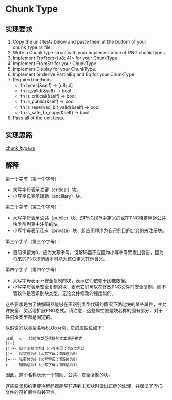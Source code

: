 # Chunk Type

## 实现要求

1. Copy the unit tests below and paste them at the bottom of your chunk_type.rs file.
2. Write a ChunkType struct with your implementation of PNG chunk types.
3. Implement TryFrom<[u8; 4]> for your ChunkType.
4. Implement FromStr for your ChunkType.
5. Implement Display for your ChunkType.
6. Implement or derive PartialEq and Eq for your ChunkType
7. Required methods:
    - fn bytes(&self) -> [u8; 4]
    - fn is_valid(&self) -> bool
    - fn is_critical(&self) -> bool
    - fn is_public(&self) -> bool
    - fn is_reserved_bit_valid(&self) -> bool
    - fn is_safe_to_copy(&self) -> bool
8. Pass all of the unit tests.

## 实现思路
[chunk_type.rs](./src/chunk_type.rs)

## 解释
第一个字节（第一个字母）：
- 大写字母表示关键（critical）块。
- 小写字母表示辅助（ancillary）块。

第二个字节（第二个字母）：
- 大写字母表示公共（public）块，即PNG规范中定义的或在PNG特定用途公共块类型列表中注册的块。
- 小写字母表示私有（private）块，即应用程序为自己的目的定义的未注册块。

第三个字节（第三个字母）：
- 目前保留为0，应为大写字母。但解码器不应因为小写字母而发出警告，因为将来的PNG规范版本可能为该位定义其他含义。

第四个字节（第四个字母）：
- 大写字母表示不安全复制的块，表示它们依赖于图像数据。
- 小写字母表示安全复制的块，表示它们可以在修改PNG文件时安全复制，而不管软件是否识别块类型，无论文件修改的程度如何。

这些要求是为了使解码器能够在不识别类型代码的情况下确定块的某些属性，并允许安全、灵活地扩展PNG格式。请注意，这些属性位是块名称的固有部分，对于任何块类型都是固定的。

以假设的块类型名称bLOb为例，它的属性位如下：
```
bLOb  <-- 32位块类型代码的文本表示形式
||||
|||+- 安全复制位为1（小写字母；第5位为1）
||+-- 保留位为0（大写字母；第5位为0）
|+--- 私有位为0（大写字母；第5位为0）
+---- 辅助位为1（小写字母；第5位为1）
```
因此，这个名称表示一个辅助、公共、安全复制的块。

这些要求和约定使得解码器能够在遇到未知块时做出正确的处理，并保证了PNG文件的可扩展性和兼容性。